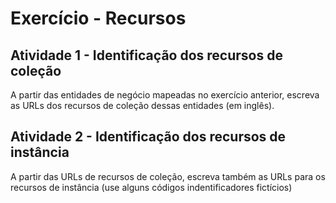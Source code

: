 # Exercício - Recursos

## Atividade 1 - Identificação dos recursos de coleção

A partir das entidades de negócio mapeadas no exercício anterior, escreva as URLs dos recursos de coleção dessas entidades (em inglês).

## Atividade 2 - Identificação dos recursos de instância

A partir das URLs de recursos de coleção, escreva também as URLs para os recursos de instância (use alguns códigos indentificadores fictícios)